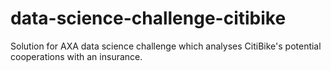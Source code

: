 # data-science-challenge-citibike
Solution for AXA data science challenge which analyses CitiBike's potential cooperations with an insurance.  
